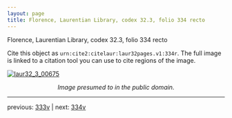```yaml
---
layout: page
title: Florence, Laurentian Library, codex 32.3, folio 334 recto
---
```


Florence, Laurentian Library, codex 32.3, folio 334 recto

Cite this object as `urn:cite2:citelaur:laur32pages.v1:334r`.  The full image is linked to a citation tool you can use to cite regions of the image.

[![laur32_3_00675](http://www.homermultitext.org/iipsrv?IIIF=/project/homer/pyramidal/deepzoom/citelaur/laur32imgs/v1/laur32_3_00675.tif/full/800,/0/default.jpg)](http://www.homermultitext.org/ict2/?urn=urn:cite2:citelaur:laur32imgs.v1:laur32_3_00675) 

<p style="text-align: center; font-style: italic;">Image presumed to in the public domain.</p>

---

previous: [333v](../333v/) | next: [334v](../334v/)
